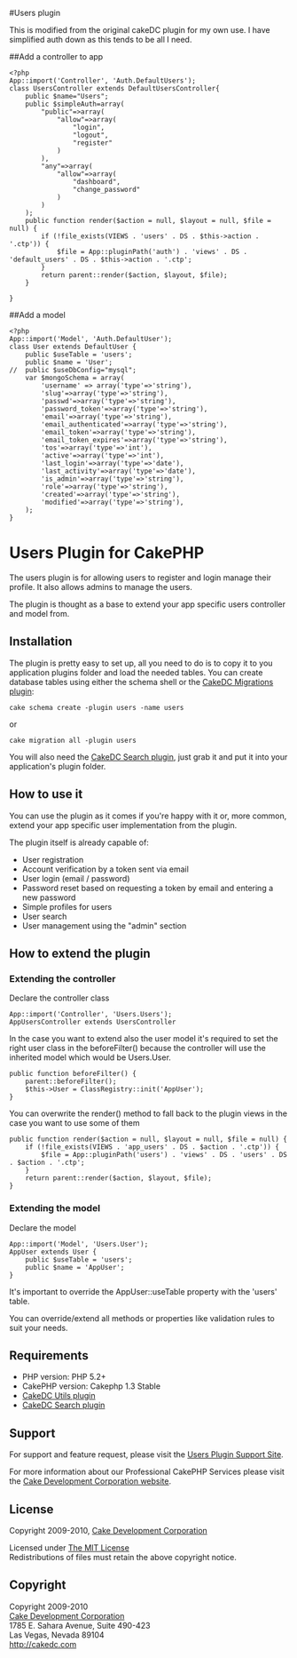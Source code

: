 #Users plugin

This is modified from the original cakeDC plugin for my own use.  I have simplified auth down as this tends to be all I need.

##Add a controller to app

	<?php
	App::import('Controller', 'Auth.DefaultUsers');
	class UsersController extends DefaultUsersController{
		public $name="Users";	
		public $simpleAuth=array(
			"public"=>array(
				"allow"=>array(
					"login",
					"logout",
					"register"
				)
			),
			"any"=>array(
				"allow"=>array(
					"dashboard",
					"change_password"
				)
			)
		);
		public function render($action = null, $layout = null, $file = null) {
		    if (!file_exists(VIEWS . 'users' . DS . $this->action . '.ctp')) {
		        $file = App::pluginPath('auth') . 'views' . DS . 'default_users' . DS . $this->action . '.ctp';
		    }
		    return parent::render($action, $layout, $file);
		}
	
	}


##Add a model

	<?php
	App::import('Model', 'Auth.DefaultUser');
	class User extends DefaultUser {
	    public $useTable = 'users';
	    public $name = 'User';
	//	public $useDbConfig="mysql";
		var $mongoSchema = array(
			'username' => array('type'=>'string'),
			'slug'=>array('type'=>'string'),
			'passwd'=>array('type'=>'string'),
			'password_token'=>array('type'=>'string'),
			'email'=>array('type'=>'string'),
			'email_authenticated'=>array('type'=>'string'),
			'email_token'=>array('type'=>'string'),
			'email_token_expires'=>array('type'=>'string'),
			'tos'=>array('type'=>'int'),
			'active'=>array('type'=>'int'),
			'last_login'=>array('type'=>'date'),
			'last_activity'=>array('type'=>'date'),
			'is_admin'=>array('type'=>'string'),
			'role'=>array('type'=>'string'),
			'created'=>array('type'=>'string'),
			'modified'=>array('type'=>'string'),
		);	    
	}





# Users Plugin for CakePHP #

The users plugin is for allowing users to register and login manage their profile. It also allows admins to manage the users.

The plugin is thought as a base to extend your app specific users controller and model from.

## Installation ##

The plugin is pretty easy to set up, all you need to do is to copy it to you application plugins folder and load the needed tables. You can create database tables using either the schema shell or the [CakeDC Migrations plugin](http://github.com/CakeDC/migrations):

	cake schema create -plugin users -name users

or

	cake migration all -plugin users

You will also need the [CakeDC Search plugin](http://github.com/CakeDC/search), just grab it and put it into your application's plugin folder.

## How to use it ##

You can use the plugin as it comes if you're happy with it or, more common, extend your app specific user implementation from the plugin.

The plugin itself is already capable of:

* User registration
* Account verification by a token sent via email
* User login (email / password)
* Password reset based on requesting a token by email and entering a new password
* Simple profiles for users
* User search
* User management using the "admin" section

## How to extend the plugin ##

### Extending the controller ###

Declare the controller class

	App::import('Controller', 'Users.Users');
	AppUsersController extends UsersController

In the case you want to extend also the user model it's required to set the right user class in the beforeFilter() because the controller will use the inherited model which would be Users.User.

	public function beforeFilter() {
		parent::beforeFilter();
		$this->User = ClassRegistry::init('AppUser');
	}

You can overwrite the render() method to fall back to the plugin views in the case you want to use some of them

	public function render($action = null, $layout = null, $file = null) {
		if (!file_exists(VIEWS . 'app_users' . DS . $action . '.ctp')) {
			$file = App::pluginPath('users') . 'views' . DS . 'users' . DS . $action . '.ctp';
		}
		return parent::render($action, $layout, $file);
	}

### Extending the model ###

Declare the model 

	App::import('Model', 'Users.User');
	AppUser extends User {
		public $useTable = 'users';
		public $name = 'AppUser';
	}

It's important to override the AppUser::useTable property with the 'users' table.

You can override/extend all methods or properties like validation rules to suit your needs.

## Requirements ##

* PHP version: PHP 5.2+
* CakePHP version: Cakephp 1.3 Stable
* [CakeDC Utils plugin](http://github.com/CakeDC/utils)
* [CakeDC Search plugin](http://github.com/CakeDC/search)

## Support ##

For support and feature request, please visit the [Users Plugin Support Site](http://cakedc.lighthouseapp.com/projects/60126-users-plugin/).

For more information about our Professional CakePHP Services please visit the [Cake Development Corporation website](http://cakedc.com).

## License ##

Copyright 2009-2010, [Cake Development Corporation](http://cakedc.com)

Licensed under [The MIT License](http://www.opensource.org/licenses/mit-license.php)<br/>
Redistributions of files must retain the above copyright notice.

## Copyright ###

Copyright 2009-2010<br/>
[Cake Development Corporation](http://cakedc.com)<br/>
1785 E. Sahara Avenue, Suite 490-423<br/>
Las Vegas, Nevada 89104<br/>
http://cakedc.com<br/>

